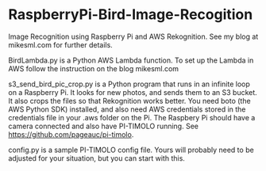 # RaspberryPi-Bird-Image-Recogition
Image Recognition using Raspberry Pi and AWS Rekognition.  See my blog at mikesml.com for further details.

BirdLambda.py is a Python AWS Lambda function. To set up the Lambda in AWS follow the instruction on the blog mikesml.com

s3_send_bird_pic_crop.py is a Python program that runs in an infinite loop on a Raspberry Pi. It looks for new photos, and sends them to an S3 bucket. It also crops the files so that Rekognition works better. You need boto (the AWS Python SDK) installed, and also need AWS credentials stored in the credentials file in your .aws folder on the Pi.  The Raspbery Pi should have a camera connected and also have PI-TIMOLO running. See https://github.com/pageauc/pi-timolo. 

config.py is a sample PI-TIMOLO config file.  Yours will probably need to be adjusted for your situation, but you can start with this.
